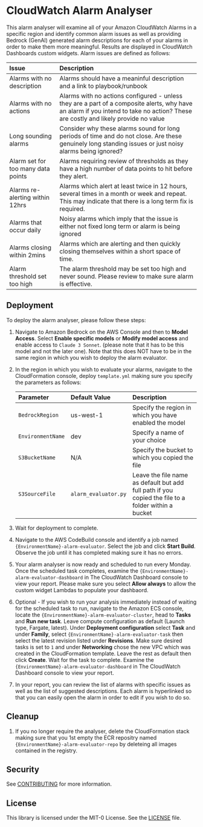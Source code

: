 # CloudWatch Alarm Analyser

This alarm analyser will examine all of your Amazon CloudWatch Alarms in a specific region and identify common alarm issues as well as providing Bedrock (GenAI) generated alarm descriptions for each of your alarms in order to make them more meaningful. Results are displayed in CloudWatch Dashboards custom widgets. Alarm issues are defined as follows:

| Issue | Description |
|:---|:---|
| Alarms with no description | Alarms should have a meaninful description and a link to playbook/runbook |
| Alarms with no actions | Alarms with no actions configured - unless they are a part of a composite alerts, why have an alarm if you intend to take no action? These are costly and likely provide no value |
| Long sounding alarms | Consider why these alarms sound for long periods of time and do not close. Are these genuinely long standing issues or just noisy alarms being ignored? |
| Alarm set for too many data points | Alarms requiring review of thresholds as they have a high number of data points to hit before they alert. |
| Alarms re-alerting within 12hrs | Alarms which alert at least twice in 12 hours, several times in a month or week and repeat. This may indicate that there is a long term fix is required. |
| Alarms that occur daily | Noisy alarms which imply that the issue is either not fixed long term or alarm is being ignored |
| Alarms closing within 2mins | Alarms which are alerting and then quickly closing themselves within a short space of time. |
| Alarm threshold set too high | The alarm threshold may be set too high and never sound. Please review to make sure alarm is effective. |


## Deployment
To deploy the alarm analyser, please follow these steps:
1. Navigate to Amazon Bedrock on the AWS Console and then to **Model Access**. Select **Enable specific models** or **Modify model access** and enable access to `Claude 3 Sonnet`. (please note that it has to be this model and not the later one).  Note that this does NOT have to be in the same region in which you wish to deploy the alarm evaluator.
1. In the region in which you wish to evaluate your alarms, navigate to the CloudFormation console, deploy `template.yml` making sure you specify the parameters as follows:

    | Parameter | Default Value | Description |
    |:---|:---|:---|
    | `BedrockRegion` | us-west-1 | Specify the region in which you have enabled the model |
    | `EnvironmentName` | dev | Specify a name of your choice |
    | `S3BucketName` | N/A | Specify the bucket to which you copied the file |
    | `S3SourceFile` | `alarm_evaluator.py` | Leave the file name as default but add full path if you copied the file to a folder within a bucket |
1. Wait for deployment to complete.
1. Navigate to the AWS CodeBuild console and identify a job named `{EnvironmentName}-alarm-evaluator`. Select the job and click **Start Build**. Observe the job until it has completed making sure it has no errors.
1. Your alarm analyser is now ready and scheduled to run every Monday. Once the scheduled task completes, examine the `{EnvironmentName}-alarm-evaluator-dashboard` in The CloudWatch Dashboard console to view your report. Please make sure you select **Allow always** to allow the custom widget Lambdas to populate your dashbaord.
1. Optional - If you wish to run your analysis immediately instead of waiting for the scheduled task to run, navigate to the Amazon ECS console, locate the `{EnvironmentName}-alarm-evaluator-cluster`, head to **Tasks** and **Run new task**. Leave compute configuration as default (Launch type, Fargate, latest). Under **Deployment configuration** select **Task** and under **Family**, select `{EnvironmentName}-alarm-evaluator-task` then select the latest revision listed under **Revisions**. Make sure desired tasks is set to `1` and under **Networking** chose the new VPC which was created in the CloudFormation template. Leave the rest as default then click **Create**. Wait for the task to complete. Examine the `{EnvironmentName}-alarm-evaluator-dashboard` in The CloudWatch Dashboard console to view your report.
1. In your report, you can review the list of alarms with specific issues as well as the list of suggested descriptions. Each alarm is hyperlinked so that you can easily open the alarm in order to edit if you wish to do so.


## Cleanup
1. If you no longer require the analyser, delete the CloudFormation stack making sure that you 1st empty the ECR repositry named `{EnvironmentName}-alarm-evaluator-repo` by deleteing all images contained in the registry.

## Security

See [CONTRIBUTING](CONTRIBUTING.md#security-issue-notifications) for more information.

## License

This library is licensed under the MIT-0 License. See the [LICENSE](LICENSE) file.

